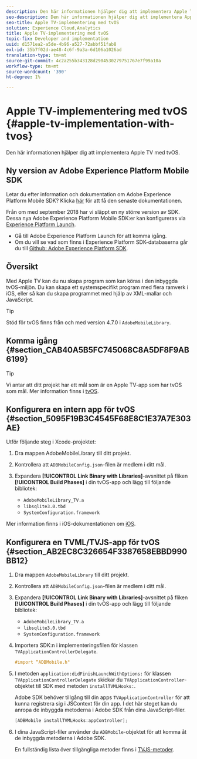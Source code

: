 ```yaml
---
description: Den här informationen hjälper dig att implementera Apple TV med tvOS.
seo-description: Den här informationen hjälper dig att implementera Apple TV med tvOS.
seo-title: Apple TV-implementering med tvOS
solution: Experience Cloud,Analytics
title: Apple TV-implementering med tvOS
topic-fix: Developer and implementation
uuid: d1571ea2-a5de-4b96-a527-72abbf51fab8
exl-id: 35b7f02d-ae48-4c6f-9a3a-6d106a1026ad
translation-type: tm+mt
source-git-commit: 4c2a255b343128d2904530279751767e7f99a10a
workflow-type: tm+mt
source-wordcount: '390'
ht-degree: 1%

---
```


# Apple TV-implementering med tvOS {#apple-tv-implementation-with-tvos}

Den här informationen hjälper dig att implementera Apple TV med tvOS.

## Ny version av Adobe Experience Platform Mobile SDK

Letar du efter information och dokumentation om Adobe Experience Platform Mobile SDK? Klicka [här](https://aep-sdks.gitbook.io/docs/) för att få den senaste dokumentationen.

Från om med september 2018 har vi släppt en ny större version av SDK. Dessa nya Adobe Experience Platform Mobile SDK:er kan konfigureras via [Experience Platform Launch](https://www.adobe.com/experience-platform/launch.html).

* Gå till Adobe Experience Platform Launch för att komma igång.
* Om du vill se vad som finns i Experience Platform SDK-databaserna går du till [Github: Adobe Experience Platform SDK](https://github.com/Adobe-Marketing-Cloud/acp-sdks).

## Översikt

Med Apple TV kan du nu skapa program som kan köras i den inbyggda tvOS-miljön. Du kan skapa ett systemspecifikt program med flera ramverk i iOS, eller så kan du skapa programmet med hjälp av XML-mallar och JavaScript.

>[!TIP]
>
>Stöd för tvOS finns från och med version 4.7.0 i `AdobeMobileLibrary`.

## Komma igång {#section_CAB40A5B5FC745068C8A5DF8F9AB6199}

>[!TIP]
>
>Vi antar att ditt projekt har ett mål som är en Apple TV-app som har tvOS som mål. Mer information finns i [tvOS](https://developer.apple.com/tvos/documentation/).

## Konfigurera en intern app för tvOS {#section_5095F19B3C4545F68E8C1E37A7E303AE}

Utför följande steg i Xcode-projektet:

1. Dra mappen AdobeMobileLibrary till ditt projekt.
1. Kontrollera att `ADBMobileConfig.json`-filen är medlem i ditt mål.
1. Expandera **[!UICONTROL Link Binary with Libraries]**-avsnittet på fliken **[!UICONTROL Build Phases]** i din tvOS-app och lägg till följande bibliotek:

   * `AdobeMobileLibrary_TV.a`
   * `libsqlite3.0.tbd`
   * `SystemConfiguration.framework`

Mer information finns i iOS-dokumentationen om [iOS](https://developer.apple.com/ios/resources/).

## Konfigurera en TVML/TVJS-app för tvOS {#section_AB2EC8C326654F3387658EBBD990BB12}

1. Dra mappen `AdobeMobileLibrary` till ditt projekt.
1. Kontrollera att `ADBMobileConfig.json`-filen är medlem i ditt mål.
1. Expandera **[!UICONTROL Link Binary with Libraries]**-avsnittet på fliken **[!UICONTROL Build Phases]** i din tvOS-app och lägg till följande bibliotek:

   * `AdobeMobileLibrary_TV.a`
   * `libsqlite3.0.tbd`
   * `SystemConfiguration.framework`

1. Importera SDK:n i implementeringsfilen för klassen `TVApplicationControllerDelegate`.

   ```objective-c
   #import “ADBMobile.h"
   ```

1. I metoden `application:didFinishLaunchWithOptions:` för klassen `TVApplicationControllerDelegate` skickar du `TVApplicationController`-objektet till SDK med metoden `installTVMLHooks:`.

   Adobe SDK behöver tillgång till din apps `TVApplicationController` för att kunna registrera sig i JSContext för din app. I det här steget kan du anropa de inbyggda metoderna i Adobe SDK från dina JavaScript-filer.

   ```objective-c
   [ADBMobile installTVMLHooks:appController];
   ```

1. I dina JavaScript-filer använder du `ADBMobile`-objektet för att komma åt de inbyggda metoderna i Adobe SDK.

   En fullständig lista över tillgängliga metoder finns i [TVJS-metoder](/help/ios/apple-tv-implementation-tvos/tvjs-methods.md).
